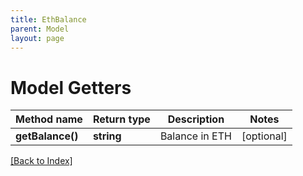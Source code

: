 ```yaml
---
title: EthBalance
parent: Model
layout: page
---
```


# Model Getters

Method name | Return type | Description | Notes
------------ | ------------- | ------------- | -------------
**getBalance()** | **string** | Balance in ETH | [optional]

[[Back to Index]](../index.md)
